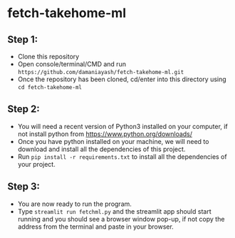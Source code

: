 # fetch-takehome-ml

## Step 1:
- Clone this repository
- Open console/terminal/CMD and run `https://github.com/damaniayash/fetch-takehome-ml.git`
- Once the repository has been cloned, cd/enter into this directory using `cd fetch-takehome-ml`

## Step 2:
- You will need a recent version of Python3 installed on your computer, if not install python from https://www.python.org/downloads/
- Once you have python installed on your machine, we will need to download and install all the dependencies of this project.
- Run `pip install -r requirements.txt` to install all the dependencies of your project.

## Step 3:
- You are now ready to run the program.
- Type `streamlit run fetchml.py` and the streamlit app should start running and you should see a browser window pop-up, if not copy the address from the terminal and paste in your browser.

